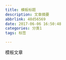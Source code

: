 ```yaml
---
title: 模板标题
description: 文章摘要
abbrlink: 48d56569
date: 2017-06-06 16:50:48
categories: 分类1
tags: 标签

---
```

模板文章
